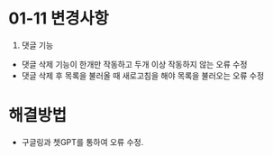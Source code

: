 # 01-11 변경사항

1. 댓글 기능
- 댓글 삭제 기능이 한개만 작동하고 두개 이상 작동하지 않는 오류 수정
- 댓글 삭제 후 목록을 불러올 때 새로고침을 해야 목록을 불러오는 오류 수정 


# 해결방법
- 구글링과 쳇GPT를 통하여 오류 수정. 

